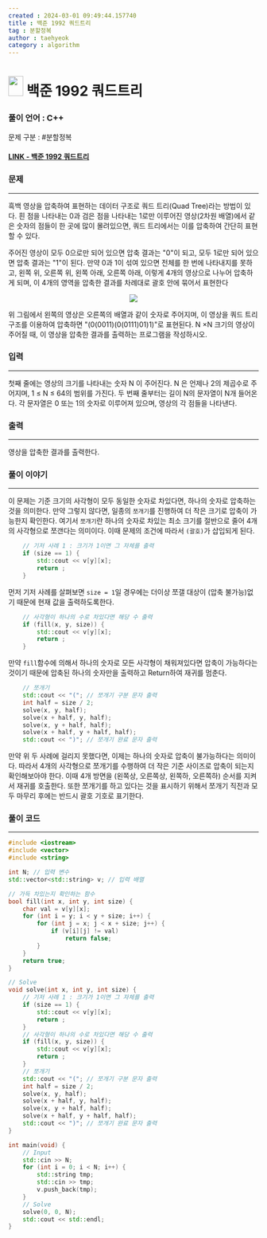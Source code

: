 ```yaml
---
created : 2024-03-01 09:49:44.157740
title : 백준 1992 쿼드트리
tag : 분할정복
author : taehyeok
category : algorithm
---
```

# <img src="https://d2gd6pc034wcta.cloudfront.net/tier/10.svg" width="30" height="40"> 백준 1992 쿼드트리


### 풀이 언어 : C++

문제 구분 : #분할정복
#### [LINK - 백준 1992 쿼드트리](https://www.acmicpc.net/problem/1992)

### 문제

<hr>


흑백 영상을 압축하여 표현하는 데이터 구조로 쿼드 트리(Quad Tree)라는 방법이 있다. 흰 점을 나타내는 0과 검은 점을 나타내는 1로만 이루어진 영상(2차원 배열)에서 같은 숫자의 점들이 한 곳에 많이 몰려있으면, 쿼드 트리에서는 이를 압축하여 간단히 표현할 수 있다.

주어진 영상이 모두 0으로만 되어 있으면 압축 결과는 "0"이 되고, 모두 1로만 되어 있으면 압축 결과는 "1"이 된다. 만약 0과 1이 섞여 있으면 전체를 한 번에 나타내지를 못하고, 왼쪽 위, 오른쪽 위, 왼쪽 아래, 오른쪽 아래, 이렇게 4개의 영상으로 나누어 압축하게 되며, 이 4개의 영역을 압축한 결과를 차례대로 괄호 안에 묶어서 표현한다

<center> <img src="./images/1992-1.png"> </center>

위 그림에서 왼쪽의 영상은 오른쪽의 배열과 같이 숫자로 주어지며, 이 영상을 쿼드 트리 구조를 이용하여 압축하면 "(0(0011)(0(0111)01)1)"로 표현된다. N ×N 크기의 영상이 주어질 때, 이 영상을 압축한 결과를 출력하는 프로그램을 작성하시오.
### 입력

<hr>


첫째 줄에는 영상의 크기를 나타내는 숫자 N 이 주어진다. N 은 언제나 2의 제곱수로 주어지며, 1 ≤ N ≤ 64의 범위를 가진다. 두 번째 줄부터는 길이 N의 문자열이 N개 들어온다. 각 문자열은 0 또는 1의 숫자로 이루어져 있으며, 영상의 각 점들을 나타낸다.
### 출력

<hr>


영상을 압축한 결과를 출력한다.
### 풀이 이야기

<hr>


이 문제는 기준 크기의 사각형이 모두 동일한 숫자로 차있다면, 하나의 숫자로 압축하는 것을 의미한다. 만약 그렇지 않다면, 일종의 `쪼개기`를 진행하여 더 작은 크기로 압축이 가능한지 확인한다. 여기서 `쪼개기`란 하나의 숫자로 차있는 최소 크기를 절반으로 줄어 4개의 사각형으로 쪼갠다는 의미이다. 이때 문제의 조건에 따라서 `(괄호)`가 삽입되게 된다.

```c++
    // 기저 사례 1 : 크기가 1이면 그 자체를 출력
    if (size == 1) {
        std::cout << v[y][x];
        return ;
    }
```
먼저 기저 사례를 살펴보면 `size = 1`일 경우에는 더이상 쪼갤 대상이 (압축 불가능)없기 때문에 현재 값을 출력하도록한다.

```c++
    // 사각형이 하나의 수로 차있다면 해당 수 출력
    if (fill(x, y, size)) {
        std::cout << v[y][x];
        return ;
    }
```
만약 `fill`함수에 의해서 하나의 숫자로 모든 사각형이 채워져있다면 압축이 가능하다는 것이기 때문에 압축된 하나의 숫자만을 출력하고 Return하여 재귀를 멈춘다.

```c++
    // 쪼개기
    std::cout << "("; // 쪼개기 구분 문자 출력
    int half = size / 2;
    solve(x, y, half);
    solve(x + half, y, half);
    solve(x, y + half, half);
    solve(x + half, y + half, half);
    std::cout << ")"; // 쪼개기 완료 문자 출력
```
만약 위 두 사례에 걸리지 못했다면, 이제는 하나의 숫자로 압축이 불가능하다는 의미이다. 따라서 4개의 사각형으로 쪼개기를 수행하여 더 작은 기준 사이즈로 압축이 되는지 확인해보아야 한다. 이때 4개 방면을 (왼쪽상, 오른쪽상, 왼쪽하, 오른쪽하) 순서를 지켜서 재귀를 호출한다. 또한 쪼개기를 하고 있다는 것을 표시하기 위해서 쪼개기 직전과 모두 마무리 후에는 반드시 괄호 기호로 표기한다.

### 풀이 코드

<hr>


``` c++
#include <iostream>
#include <vector>
#include <string>

int N; // 입력 변수
std::vector<std::string> v; // 입력 배열

// 가득 차있는지 확인하는 함수
bool fill(int x, int y, int size) {
    char val = v[y][x];
    for (int i = y; i < y + size; i++) {
        for (int j = x; j < x + size; j++) {
            if (v[i][j] != val)
                return false;
        }
    }
    return true;
}

// Solve
void solve(int x, int y, int size) {
    // 기저 사례 1 : 크기가 1이면 그 자체를 출력
    if (size == 1) {
        std::cout << v[y][x];
        return ;
    }
    // 사각형이 하나의 수로 차있다면 해당 수 출력
    if (fill(x, y, size)) {
        std::cout << v[y][x];
        return ;
    }
    // 쪼개기
    std::cout << "("; // 쪼개기 구분 문자 출력
    int half = size / 2;
    solve(x, y, half);
    solve(x + half, y, half);
    solve(x, y + half, half);
    solve(x + half, y + half, half);
    std::cout << ")"; // 쪼개기 완료 문자 출력
}

int main(void) {
    // Input
    std::cin >> N;
    for (int i = 0; i < N; i++) {
        std::string tmp;
        std::cin >> tmp;
        v.push_back(tmp);        
    }
    // Solve
    solve(0, 0, N);
    std::cout << std::endl;
}
```
